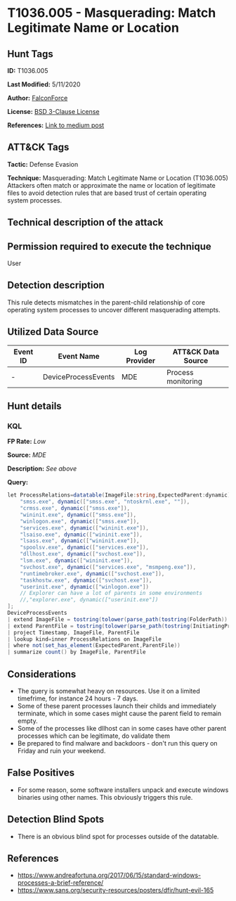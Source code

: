 # T1036.005 - Masquerading: Match Legitimate Name or Location

## Hunt Tags

**ID:** T1036.005

**Last Modified:** 5/11/2020

**Author:** [FalconForce](https://falconforce.nl/)

**License:** [BSD 3-Clause License](https://github.com/FalconForceTeam/FalconFriday/blob/master/LICENSE)

**References:** [Link to medium post]()

## ATT&CK Tags

**Tactic:** Defense Evasion

**Technique:** Masquerading: Match Legitimate Name or Location (T1036.005)
Attackers often match or approximate the name or location of legitimate files to avoid detection rules that are based trust of certain operating system processes.

## Technical description of the attack

## Permission required to execute the technique

User

## Detection description

This rule detects mismatches in the parent-child relationship of core operating system processes to uncover different masquerading attempts. 

## Utilized Data Source

| Event ID | Event Name | Log Provider | ATT&CK Data Source |
|---------|---------|----------|---------|
| - | DeviceProcessEvents | MDE | Process monitoring |

## Hunt details

### KQL

**FP Rate:** *Low*

**Source:** *MDE*

**Description:** *See above*

**Query:**

```C#
let ProcessRelations=datatable(ImageFile:string,ExpectedParent:dynamic) [
    "smss.exe", dynamic(["smss.exe", "ntoskrnl.exe", ""]),
    "crmss.exe", dynamic(["smss.exe"]),
    "wininit.exe", dynamic(["smss.exe"]),
    "winlogon.exe", dynamic(["smss.exe"]),
    "services.exe", dynamic(["wininit.exe"]),
    "lsaiso.exe", dynamic(["wininit.exe"]),
    "lsass.exe", dynamic(["wininit.exe"]),
    "spoolsv.exe", dynamic(["services.exe"]),
    "dllhost.exe", dynamic(["svchost.exe"]),
    "lsm.exe", dynamic(["wininit.exe"]),
    "svchost.exe", dynamic(["services.exe", "msmpeng.exe"]),
    "runtimebroker.exe", dynamic(["svchost.exe"]),
    "taskhostw.exe", dynamic(["svchost.exe"]),
    "userinit.exe", dynamic(["winlogon.exe"])
    // Explorer can have a lot of parents in some environments
    //,"explorer.exe", dynamic(["userinit.exe"])
];
DeviceProcessEvents
| extend ImageFile = tostring(tolower(parse_path(tostring(FolderPath)).Filename))
| extend ParentFile = tostring(tolower(parse_path(tostring(InitiatingProcessFolderPath)).Filename))
| project Timestamp, ImageFile, ParentFile
| lookup kind=inner ProcessRelations on ImageFile
| where not(set_has_element(ExpectedParent,ParentFile))
| summarize count() by ImageFile, ParentFile
```

## Considerations

* The query is somewhat heavy on resources. Use it on a limited timefrime, for instance 24 hours - 7 days.
* Some of these parent processes launch their childs and immediately terminate, which in some cases might cause the parent field to remain empty.
* Some of the processes like dllhost can in some cases have other parent processes which can be legitimate, do validate them
* Be prepared to find malware and backdoors - don't run this query on Friday and ruin your weekend.

## False Positives

* For some reason, some software installers unpack and execute windows binaries using other names. This obviously triggers this rule.

## Detection Blind Spots

* There is an obvious blind spot for processes outside of the datatable.

## References

* https://www.andreafortuna.org/2017/06/15/standard-windows-processes-a-brief-reference/
* https://www.sans.org/security-resources/posters/dfir/hunt-evil-165